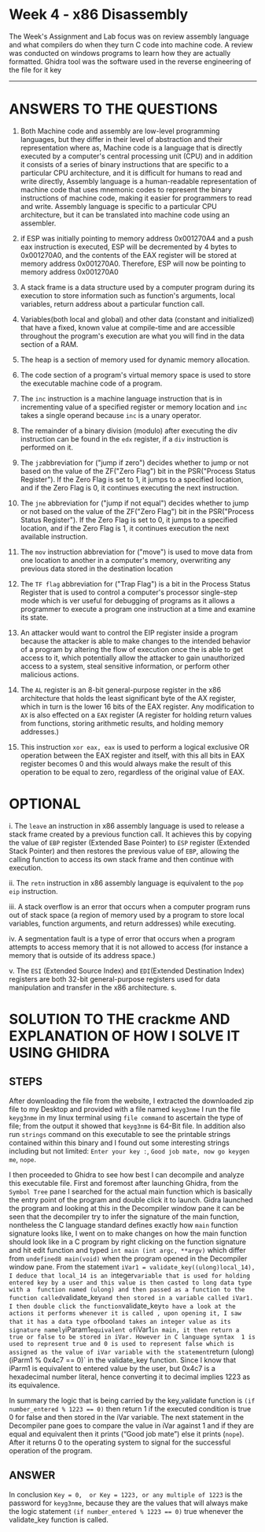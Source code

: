 # Week 4 - x86 Disassembly

The Week's Assignment and Lab focus was on review assembly language and what compilers do when they turn C code into machine code. A review was conducted on windows programs to learn how they are actually formatted. Ghidra tool was the software used in the reverse engineering of the file for it key

---
# ANSWERS TO THE QUESTIONS

1. Both Machine code and assembly are low-level programming languages, but they differ in their level of abstraction and their representation where as, Machine code is a language that is directly executed by a computer's central processing unit (CPU) and in addition it consists of a series of binary instructions that are specific to a particular CPU architecture, and it is difficult for humans to read and write directly, Assembly language is a human-readable representation of machine code that uses mnemonic codes to represent the binary instructions of machine code, making it easier for programmers to read and write. Assembly language is specific to a particular CPU architecture, but it can be translated into machine code using an assembler.

2. if ESP was initially pointing to memory address 0x001270A4 and a push eax instruction is executed, ESP will be decremented by 4 bytes to 0x001270A0, and the contents of the EAX register will be stored at memory address 0x001270A0. Therefore, ESP will now be pointing to memory address 0x001270A0

3. A stack frame is a data structure used by a computer program during its execution to store information such as function's arguments, local variables, return address about a particular function call.

4. Variables(both local and global) and other data (constant and initialized) that have a fixed, known value at compile-time and are accessible throughout the program's execution are what you will find in the data section of a RAM.

5. The heap is a section of memory used for dynamic memory allocation. 

6. The code section of a program's virtual memory space is used to store the executable machine code of a program.

7. The `inc` instruction is a machine language instruction that is in incrementing value of a specified register or memory location and `inc` takes a single operand because `inc` is a  unary operator. 

8. The remainder of a binary division (modulo) after executing the div instruction can be found in the `edx` register, if a `div` instruction is performed on it.

9. The `jz`abbreviation for ("jump if zero") decides whether to jump or not based on the value of the ZF("Zero Flag") bit in the PSR("Process Status Register"). If the Zero Flag is set to 1, it jumps to a specified location, and if the Zero Flag is 0, it continues executing the next instruction.

10. The `jne` abbreviation for ("jump if not equal") decides whether to jump or not based on the value of the ZF("Zero Flag") bit in the PSR("Process Status Register"). If the Zero Flag is set to 0, it jumps to a specified location, and if the Zero Flag is 1, it continues execution the next available instruction.

11. The `mov` instruction abbreviation for ("move") is used to move data from one location to another in a computer's memory, overwriting any previous data stored in the destination location

12. The `TF flag` abbreviation for ("Trap Flag") is a bit in the Process Status Register that is used to control a computer's processor single-step mode which is ver useful for debugging of programs as it allows a  programmer to execute a program one instruction at a time and examine its state.

13. An attacker would want to control the EIP register inside a program because the attacker is able to make changes to the intended behavior of a program by altering the flow of execution once the is able to get access to it, which potentially allow the attacker to gain unauthorized access to a system, steal sensitive information, or perform other malicious actions.

14. The `AL` register is an 8-bit general-purpose register in the x86 architecture that holds the least significant byte of the AX register, which in turn is the lower 16 bits of the EAX register. Any modification to `AX` is also effected on a `EAX` register (A register for holding return values from functions, storing arithmetic results, and holding memory addresses.)

15. This instruction `xor eax, eax` is used to perform a logical exclusive OR operation between the EAX register and itself, with this all bits in EAX register becomes  0 and this would always make the result of this operation to be equal to zero, regardless of the original value of EAX.


# OPTIONAL

i. The `leave` an instruction in x86 assembly language is used to release a stack frame created by a previous function call. It achieves this by copying the value of `EBP` register (Extended Base Pointer) to `ESP` register (Extended Stack Pointer) and then restores the previous value of `EBP`, allowing the calling function to access its own stack frame and then continue with execution.

ii. The `retn` instruction in x86 assembly language is equivalent to the `pop eip` instruction. 

iii. A stack overflow is an error that occurs when a computer program runs out of stack space (a region of memory used by a program to store local variables, function arguments, and return addresses) while executing.

iv. A segmentation fault is a type of error that occurs when a program attempts to access memory that it is not allowed to access (for instance a memory that is outside of its address space.)

v.  The `ESI` (Extended Source Index) and `EDI`(Extended Destination Index) registers are both 32-bit general-purpose registers used for data manipulation and transfer in the x86 architecture. s.


# SOLUTION TO THE crackme AND EXPLANATION OF HOW I SOLVE IT USING GHIDRA
## STEPS
After downloading the file from the website, I extracted the downloaded zip file to my Desktop and provided with a file named `keyg3nme` I run the file `keyg3nme` in my linux terminal using `file command` to ascertain the type of file; from the output it showed that `keyg3nme` is 64-Bit file. In addition also run `strings` command on this executable to see the printable strings contained within this binary and I found out some interesting  strings including but not limited: `Enter your key :`, `Good job mate, now go keygen me`, `nope`.

I then proceeded to Ghidra to see how best I can decompile and analyze this executable file. First and foremost after launching Ghidra, from the `Symbol Tree` pane I searched for the actual main function which is basically the entry point of the program and double click it to launch. Gidra launched the program and looking at this in the Decompiler window pane it can be seen that the decompiler try to infer the signature of the main function, nontheless the C language standard defines exactly how `main` function signature looks like, I went on to make changes on how the main function should look like in a C program by right clicking on the function signature and hit edit function and typed `int main (int argc, **argv)` which differ from `undefined8 main(void)` when the program opened in the Decompiler window pane. From the statement `iVar1 = validate_key((ulong)local_14), I deduce that local_14 is an `integer` variable that is used for holding entered key by a user and this value is then casted to long data type with a  function named (ulong) and then passed as a function to the function called `validate_key` and then stored in a variable called iVar1. I then double click the function `validate_key` to have a look at the actions it performs whenever it is called , upon opening it, I saw that it has a data type of `bool` and takes an integer value as its signature namely `iParam1` equivalent of `iVar1` in main, it then return a true or false to be stored in iVar. However in C language syntax  1 is used to represent true and 0 is used to represent false which is assigned as the value of iVar variable with the statement `return (ulong) (iParm1 % 0x4c7 == 0)` in the validate_key function. Since I know that iParm1 is equivalent to entered value by the user, but   0x4c7  is  a hexadecimal number literal, hence converting it to decimal implies 1223 as its equivalence. 

In summary the logic that is being carried by the key_validate function is `(if number_entered % 1223 == 0)` then return 1 if the executed condition is true 0 for false and then stored in the iVar variable. The next statement in the Decompiler pane goes to compare the value in iVar against 1 and if they are equal and equivalent then it prints  (“Good job mate”)  else it prints (`nope`). After it returns 0 to the operating system to signal for the successful operation of the program.

## ANSWER
In conclusion  `Key = 0,  or Key = 1223, or any multiple of 1223` is the password for `keyg3nme`, because they are the values that will always make the logic statement `(if number_entered % 1223 == 0)` true whenever the validate_key function is called. 


